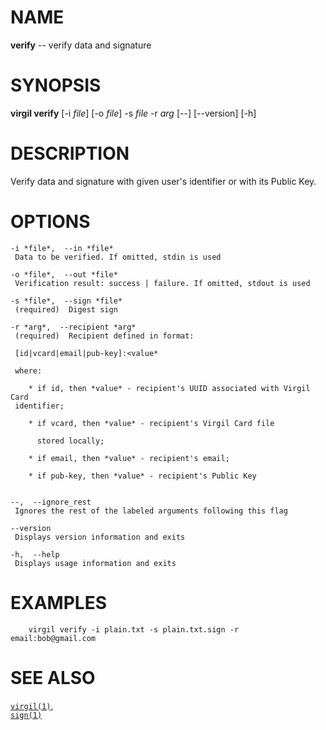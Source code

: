 NAME
====

**verify** -- verify data and signature

SYNOPSIS
========

**virgil verify** \[-i *file*\] \[-o *file*\] -s *file* -r *arg* \[--\]
\[--version\] \[-h\]

DESCRIPTION
===========

Verify data and signature with given user's identifier or with its
Public Key.

OPTIONS
=======

    -i *file*,  --in *file*
     Data to be verified. If omitted, stdin is used

    -o *file*,  --out *file*
     Verification result: success | failure. If omitted, stdout is used

    -s *file*,  --sign *file*
     (required)  Digest sign

    -r *arg*,  --recipient *arg*
     (required)  Recipient defined in format:

     [id|vcard|email|pub-key]:<value*

     where:

        * if id, then *value* - recipient's UUID associated with Virgil Card
     identifier;

        * if vcard, then *value* - recipient's Virgil Card file

          stored locally;

        * if email, then *value* - recipient's email;

        * if pub-key, then *value* - recipient's Public Key


    --,  --ignore_rest
     Ignores the rest of the labeled arguments following this flag

    --version
     Displays version information and exits

    -h,  --help
     Displays usage information and exits

EXAMPLES
========

        virgil verify -i plain.txt -s plain.txt.sign -r email:bob@gmail.com

SEE ALSO
========

[`virgil(1)`](../markdown/virgil.1.md),  
[`sign(1)`](../markdown/sign.1.md)
